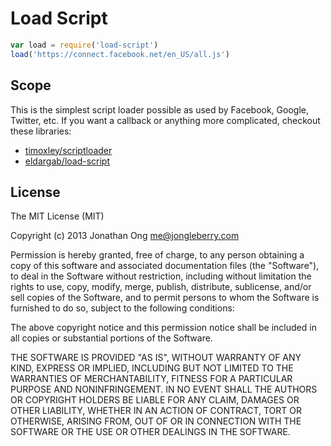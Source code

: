 # Load Script

```js
var load = require('load-script')
load('https://connect.facebook.net/en_US/all.js')
```

## Scope

This is the simplest script loader possible as used by Facebook, Google, Twitter, etc.
If you want a callback or anything more complicated,
checkout these libraries:

- [timoxley/scriptloader](https://github.com/timoxley/scriptloader)
- [eldargab/load-script](https://github.com/eldargab/load-script)

## License

The MIT License (MIT)

Copyright (c) 2013 Jonathan Ong me@jongleberry.com

Permission is hereby granted, free of charge, to any person obtaining a copy
of this software and associated documentation files (the "Software"), to deal
in the Software without restriction, including without limitation the rights
to use, copy, modify, merge, publish, distribute, sublicense, and/or sell
copies of the Software, and to permit persons to whom the Software is
furnished to do so, subject to the following conditions:

The above copyright notice and this permission notice shall be included in
all copies or substantial portions of the Software.

THE SOFTWARE IS PROVIDED "AS IS", WITHOUT WARRANTY OF ANY KIND, EXPRESS OR
IMPLIED, INCLUDING BUT NOT LIMITED TO THE WARRANTIES OF MERCHANTABILITY,
FITNESS FOR A PARTICULAR PURPOSE AND NONINFRINGEMENT. IN NO EVENT SHALL THE
AUTHORS OR COPYRIGHT HOLDERS BE LIABLE FOR ANY CLAIM, DAMAGES OR OTHER
LIABILITY, WHETHER IN AN ACTION OF CONTRACT, TORT OR OTHERWISE, ARISING FROM,
OUT OF OR IN CONNECTION WITH THE SOFTWARE OR THE USE OR OTHER DEALINGS IN
THE SOFTWARE.